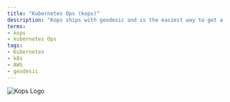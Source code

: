 ```yaml
---
title: "Kubernetes Ops (kops)"
description: "Kops ships with geodesic and is the easiest way to get a production grade Kubernetes cluster up and running on AWS."
terms:
- kops
- kubernetes Ops
tags:
- Kubernetes
- k8s
- AWS
- geodesic
---
```

![Kops Logo](/assets/kops-logo.png)

